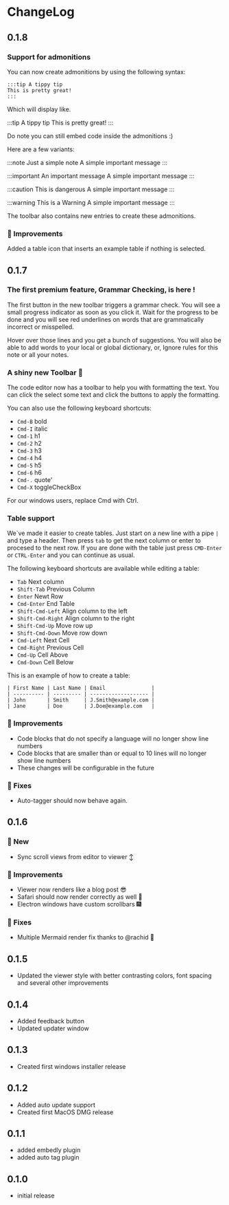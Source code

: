 # ChangeLog
## 0.1.8

### Support for admonitions
You can now create admonitions by using the following syntax:
```
:::tip A tippy tip
This is pretty great!
:::
```

Which will display like.

:::tip A tippy tip
This is pretty great!
:::

Do note you can still embed code inside the admonitions :)

Here are a few variants:

:::note Just a simple note
A simple important message
:::

:::important An important message
A simple important message
:::

:::caution This is dangerous
A simple important message
:::

:::warning This is a Warning
A simple important message
:::

The toolbar also contains new entries to create these admonitions.

### :stars: Improvements

Added a table icon that inserts an example table if nothing is selected.

## 0.1.7

### The first premium feature, Grammar Checking, is here !
The first button in the new toolbar triggers a grammar check. You will see a small progress indicator as soon as you click it. Wait for the progress to be done and you will see red underlines on words that are grammatically incorrect or misspelled.

Hover over those lines and you get a bunch of suggestions. You will also be able to add words to your local or global dictionary, or, Ignore rules for this note or all your notes.

### A shiny new Toolbar :tada:

The code editor now has a toolbar to help you with formatting the text.
You can click the select some text and click the buttons to apply the formatting.

You can also use the following keyboard shortcuts:

- `Cmd-B` bold
- `Cmd-I` italic
- `Cmd-1` h1
- `Cmd-2` h2
- `Cmd-3` h3
- `Cmd-4` h4
- `Cmd-5` h5
- `Cmd-6` h6
- `Cmd-.` quote'
- `Cmd-X` toggleCheckBox

For our windows users, replace Cmd with Ctrl.

### Table support
We\`ve made it easier to create tables. Just start on a new line with a pipe `|` and type a header. Then press `tab` to get the next column or enter to procesed to the next row.
If you are done with the table just press `CMD-Enter` or `CTRL-Enter` and you can continue as usual.

The following keyboard shortcuts are available while editing a table:

  - `Tab` Next column
  - `Shift-Tab` Previous Column
  - `Enter` Newt Row
  - `Cmd-Enter` End Table
  - `Shift-Cmd-Left` Align column to the left
  - `Shift-Cmd-Right` Align column to the right
  - `Shift-Cmd-Up` Move row up
  - `Shift-Cmd-Down` Move row down
  - `Cmd-Left` Next Cell
  - `Cmd-Right` Previous Cell
  - `Cmd-Up` Cell Above
  - `Cmd-Down` Cell Below

This is an example of how to create a table:

```
| First Name | Last Name | Email               |
| ---------- | --------- | ------------------- |
| John       | Smith     | J.Smith@example.com |
| Jane       | Doe       | J.Doe@example.com   |
```


### :stars: Improvements
- Code blocks that do not specify a language will no longer show line numbers
- Code blocks that are smaller than or equal to 10 lines will no longer show line numbers
- These changes will be configurable in the future

### :wrench: Fixes
- Auto-tagger should now behave again.

## 0.1.6
### :tada: New
- Sync scroll views from editor to viewer :arrow_up_down:

### :stars: Improvements
- Viewer now renders like a blog post :sunglasses:
- Safari should now render correctly as well :tada:
- Electron windows have custom scrollbars :fireworks:

### :wrench: Fixes
- Multiple Mermaid render fix thanks to @rachid :tropical_fish:

## 0.1.5
- Updated the viewer style with better contrasting colors, font spacing and several other improvements

## 0.1.4
- Added feedback button
- Updated updater window

## 0.1.3
- Created first windows installer release

## 0.1.2
- Added auto update support
- Created first MacOS DMG release

## 0.1.1
- added embedly plugin
- added auto tag plugin

## 0.1.0
- initial release

